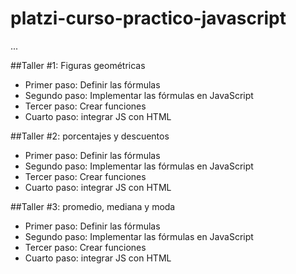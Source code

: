 # platzi-curso-practico-javascript

...

##Taller #1: Figuras geométricas

- Primer paso: Definir las fórmulas
- Segundo paso: Implementar las fórmulas en JavaScript
- Tercer paso: Crear funciones
- Cuarto paso: integrar JS con HTML

##Taller #2: porcentajes y descuentos

- Primer paso: Definir las fórmulas
- Segundo paso: Implementar las fórmulas en JavaScript
- Tercer paso: Crear funciones
- Cuarto paso: integrar JS con HTML

##Taller #3: promedio, mediana y moda

- Primer paso: Definir las fórmulas
- Segundo paso: Implementar las fórmulas en JavaScript
- Tercer paso: Crear funciones
- Cuarto paso: integrar JS con HTML